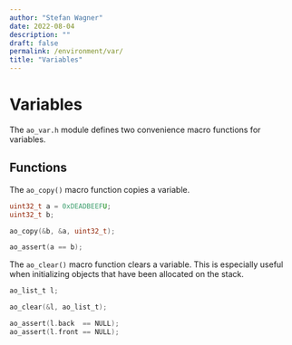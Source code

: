 ```yaml
---
author: "Stefan Wagner"
date: 2022-08-04
description: ""
draft: false
permalink: /environment/var/
title: "Variables"
---
```


# Variables

The `ao_var.h` module defines two convenience macro functions for variables.

## Functions

The `ao_copy()` macro function copies a variable.

```c
uint32_t a = 0xDEADBEEFU;
uint32_t b;
```

```c
ao_copy(&b, &a, uint32_t);
```

```c
ao_assert(a == b);
```

The `ao_clear()` macro function clears a variable. This is especially useful when initializing objects that have been allocated on the stack.

```c
ao_list_t l;
```

```c
ao_clear(&l, ao_list_t);
```

```c
ao_assert(l.back  == NULL);
ao_assert(l.front == NULL);
```

